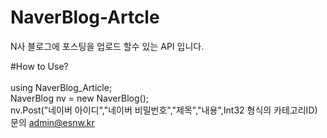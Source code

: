 # NaverBlog-Artcle
N사 블로그에 포스팅을 업로드 할수 있는 API 입니다.

#How to Use?
</br>
</br>
using NaverBlog_Article;</br>
NaverBlog nv = new NaverBlog();</br>
nv.Post("네이버 아이디","네이버 비밀번호","제목","내용",Int32 형식의 카테고리ID)</br>
문의 admin@esnw.kr
